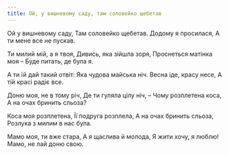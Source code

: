 ```yaml
---
title: Ой, у вишневому саду, там соловейко щебетав
---
```

Ой у вишневому саду,
Там соловейко щебетав.
Додому я просилася,
А ти мене все не пускав.

Ти милий мій, а я твоя,
Дивись, яка зійшла зоря,
Проснеться матінка моя –
Буде питать, де була я.

А ти їй дай такий отвіт:
Яка чудова майська ніч.
Весна іде, красу несе,
А тій красі радіє все.

Доню моя, не в тому річ,
Де ти гуляла цілу ніч, –
Чому розплетена коса,
А на очах бринить сльоза?

Коса моя розплетена,
Її подруга розплела,
А на очах бринить сльоза,
Розлука з милим в нас була.

Мамо моя, ти вже стара,
А я щаслива й молода,
Я жити хочу, я люблю!
Мамо, не лай доню свою.
